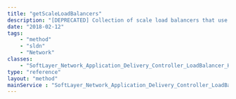 ```yaml
---
title: "getScaleLoadBalancers"
description: "[DEPRECATED] Collection of scale load balancers that use this health check."
date: "2018-02-12"
tags:
    - "method"
    - "sldn"
    - "Network"
classes:
    - "SoftLayer_Network_Application_Delivery_Controller_LoadBalancer_Health_Check"
type: "reference"
layout: "method"
mainService : "SoftLayer_Network_Application_Delivery_Controller_LoadBalancer_Health_Check"
---
```

